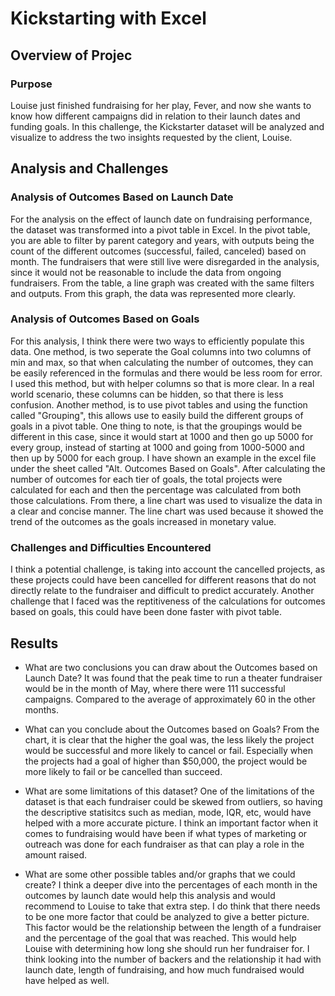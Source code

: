 # Kickstarting with Excel

## Overview of Projec

### Purpose
Louise just finished fundraising for her play, Fever, and now she wants to know how different campaigns did in relation to their launch dates and funding goals. In this challenge, the Kickstarter dataset will be analyzed and visualize to address the two insights requested by the client, Louise.

## Analysis and Challenges

### Analysis of Outcomes Based on Launch Date
For the analysis on the effect of launch date on fundraising performance, the dataset was transformed into a pivot table in Excel. In the pivot table, you are able to filter by parent category and years, with outputs being the count of the different outcomes (successful, failed, canceled) based on month. The fundraisers that were still live were disregarded in the analysis, since it would not be reasonable to include the data from ongoing fundraisers. From the table, a line graph was created with the same filters and outputs. From this graph, the data was represented more clearly. 

### Analysis of Outcomes Based on Goals
For this analysis, I think there were two ways to efficiently populate this data. One method, is two seperate the Goal columns into two columns of min and max, so that when calculating the number of outcomes, they can be easily referenced in the formulas and there would be less room for error. I used this method, but with helper columns so that is more clear. In a real world scenario, these columns can be hidden, so that there is less confusion. Another method, is to use pivot tables and using the function called "Grouping", this allows use to easily build the different groups of goals in a pivot table. One thing to note, is that the groupings would be different in this case, since it would start at 1000 and then go up 5000 for every group, instead of starting at 1000 and going from 1000-5000 and then up by 5000 for each group. I have shown an example in the excel file under the sheet called "Alt. Outcomes Based on Goals". After calculating the number of outcomes for each tier of goals, the total projects were calculated for each and then the percentage was calculated from both those calculations. From there, a line chart was used to visualize the data in a clear and concise manner. The line chart was used because it showed the trend of the outcomes as the goals increased in monetary value.


### Challenges and Difficulties Encountered
I think a potential challenge, is taking into account the cancelled projects, as these projects could have been cancelled for different reasons that do not directly relate to the fundraiser and difficult to predict accurately. Another challenge that I faced was the reptitiveness of the calculations for outcomes based on goals, this could have been done faster with pivot table.

## Results

- What are two conclusions you can draw about the Outcomes based on Launch Date?
It was found that the peak time to run a theater fundraiser would be in the month of May, where there were 111 successful campaigns. Compared to the average of approximately 60 in the other months. 

- What can you conclude about the Outcomes based on Goals?
 From the chart, it is clear that the higher the goal was, the less likely the project would be successful and more likely to cancel or fail. Especially when the projects had a goal of higher than $50,000, the project would be more likely to fail or be cancelled than succeed.  

- What are some limitations of this dataset?
One of the limitations of the dataset is that each fundraiser could be skewed from outliers, so having the descriptive statisitcs such as median, mode, IQR, etc, would have helped with a more accurate picture. I think an important factor when it comes to fundraising would have been if what types of marketing or outreach was done for each fundraiser as that can play a role in the amount raised. 

- What are some other possible tables and/or graphs that we could create?
I think a deeper dive into the percentages of each month in the outcomes by launch date would help this analysis and would recommend to Louise to take that extra step.  I do think that there needs to be one more factor that could be analyzed to give a better picture. This factor would be the relationship between the length of a fundraiser and the percentage of the goal that was reached. This would help Louise with determining how long she should run her fundraiser for.  I think looking into the number of backers and the relationship it had with launch date, length of fundraising, and how much fundraised would have helped as well. 